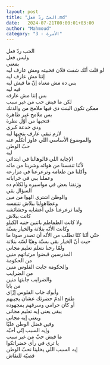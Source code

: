 ```yaml
---
layout: post
title: "الحبّ ردّ فعل.md"
date:   2024-07-21T00:00:01+03:00
author: "Mahmoud"
category: "3 - الأسرة"
---
```

الحب ردّ فعل\
وليس فعل\
بمعني\
لو قلت أنّك شفت فلان فحبيته ومش عارف ليه\
إنتا مش عارف ليه\
بس ده مش معناه إنّ ما فيش ليه\
فيه ليه\
بس إنتا مش عارفه\
لكن ما فيش حب من غير سبب\
ممكن تكون البنت دي فيها ملامح من والدتك\
بس ملامح غير ظاهرة\
فتحبها من أوّل نظرة\
ودي خدعة كبري\
لازم تبقي عارف بتحبها ليه\
والموضوع الأساسي اللي عاوز أتكلّم عنه\
حبّ الوطن\
ليه\
الإجابة اللي قالوهالنا في ابتدائي\
لأنّنا تنفسنا من هوائه وشربنا من مائه\
وأكلنا من طعامه وترعرعنا في مزارعه\
وعملنا ببي في خراباته\
وزنقنا بعض في مواسيره والكلام ده\
السؤال بقي\
والوطن اشتري الهوا من مين\
وعطاهولنا ببلاش نتنفسه\
ولما ترعرعنا علي أعشابه وحشائشه\
كانت ببلاش\
ولا كانت الطماطم باتنين جنيه الكيلو\
وكانت الأتّه بتلاتة والخيار بستّة\
حتّي أنّنا كنّا نطلب من الأتّه أن تصدر صوتا ما\
حيث أنّ الخيار بقي بستّة وهيّا لسّه بتلاتة\
ولمّا رحنا نتعلم تعليم مجاني\
المدرسين قبضوا مرتباتهم منين\
من الحكومة\
والحكومة جابت الفلوس منين\
من الضرايب\
والضرايب جابتها منين\
من بابا\
وأبوك جاب الفلوس إزّاي\
طفح الدمّ حضرتك عشان يجيبهم\
أو كان حرامي وسرقهم بمجهوده\
يبقي يعني إيه تعليم مجاني\
ويعني إيه مجاني\
وفين فضل الوطن عليّا\
وإيه السبب إنّي أحبّه\
ما فيش حبّ من غير سبب\
يا تري في رأي حضراتكوا\
إيه السبب اللي يخلينا نحبّ الوطن\
قضيّة للنقاش
